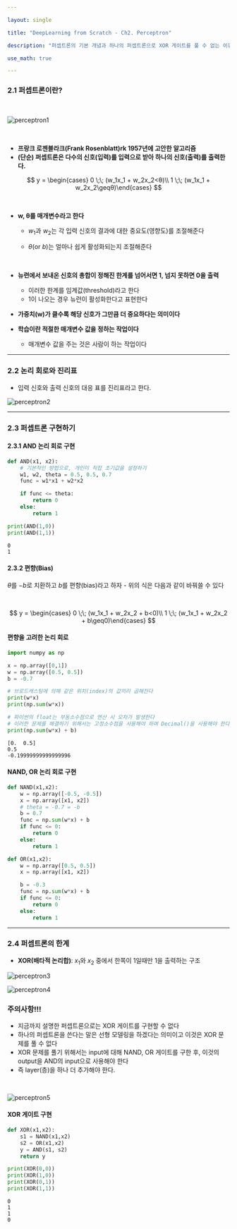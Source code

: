 ```yaml
---

layout: single

title: "DeepLearning from Scratch - Ch2. Perceptron"

description: "퍼셉트론의 기본 개념과 하나의 퍼셉트론으로 XOR 게이트를 풀 수 없는 이유에 대해 설명합니다"

use_math: true

---
```


### 2.1 퍼셉트론이란?

<br>

![perceptron1](/assets/images/21-11-08_perceptron/perceptron1.jpg)

<br>

-	**프랑크 로젠블라크(Frank Rosenblatt)rk 1957년에 고안한 알고리즘**
-	**(단순) 퍼셉트론은 다수의 신호(입력)를 입력으로 받아 하나의 신호(출력)를 출력한다.**

$$ y = \begin{cases} 0 \;\; (w_1x_1 + w_2x_2<θ)\\ 1 \;\; (w_1x_1 + w_2x_2\geqθ)\end{cases} $$

<br>

-	**w, θ를 매개변수라고 한다**

	-	$w_1$과 $w_2$는 각 입력 신호의 결과에 대한 중요도(영향도)를 조절해준다

	-	$θ$(or $b$)는 얼마나 쉽게 활성화되는지 조절해준다

	<br>

-	**뉴련에서 보내온 신호의 총합이 정해진 한계를 넘어서면 1, 넘지 못하면 0을 출력**

	-	이러한 한계를 임계값(threshold)라고 한다
	-	1이 나오는 경우 뉴런이 활성화한다고 표현한다<br>

-	**가중치(w)가 클수록 해당 신호가 그만큼 더 중요하다는 의미이다**<br>

-	**학습이란 적절한 매개변수 값을 정하는 작업이다**

	-	매개변수 값을 주는 것은 사람이 하는 작업이다



---

### 2.2 논리 회로와 진리표

-	입력 신호와 출력 신호의 대응 표를 진리표라고 한다.

![perceptron2](/assets/images/21-11-08_perceptron/perceptron2.jpg)



---

### 2.3 퍼셉트론 구현하기

#### 2.3.1 AND 논리 회로 구현

```python
def AND(x1, x2):
    # 기본적인 방법으로, 개인이 직접 초기값을 설정하기
    w1, w2, theta = 0.5, 0.5, 0.7
    func = w1*x1 + w2*x2

    if func <= theta:
        return 0
    else:
        return 1
```

```python
print(AND(1,0))
print(AND(1,1))
```

```
0
1
```

#### 2.3.2 편향(Bias)

$θ$를 $-b$로 치환하고 $b$를 편향(bias)라고 하자 - 위의 식은 다음과 같이 바꿔쓸 수 있다

<br>

$$ y = \begin{cases} 0 \;\; (w_1x_1 + w_2x_2 + b<0)\\ 1 \;\; (w_1x_1 + w_2x_2 + b\geq0)\end{cases} $$

#### 편향을 고려한 논리 회로

```python
import numpy as np

x = np.array([0,1])
w = np.array([0.5, 0.5])
b = -0.7

# 브로드캐스팅에 의해 같은 위치(index)의 값끼리 곱해진다
print(w*x)
print(np.sum(w*x))

# 파이썬의 float는 부동소수점으로 연산 시 오차가 발생한다
# 이러한 문제를 해결하기 위해서는 고정소수점을 사용해야 하며 Decimal()을 사용해야 한다
print(np.sum(w*x) + b)
```

```
[0.  0.5]
0.5
-0.19999999999999996
```

#### NAND, OR 논리 회로 구현

```python
def NAND(x1,x2):
    w = np.array([-0.5, -0.5])
    x = np.array([x1, x2])
    # theta = -0.7 = -b
    b = 0.7
    func = np.sum(w*x) + b
    if func <= 0:
        return 0
    else:
        return 1

def OR(x1,x2):
    w = np.array([0.5, 0.5])
    x = np.array([x1, x2])

    b = -0.3
    func = np.sum(w*x) + b
    if func <= 0:
        return 0
    else:
        return 1
```



---

### 2.4 퍼셉트론의 한계

-	**XOR(배타적 논리합)**: $x_1$와 $x_2$ 중에서 한쪽이 1일때만 1을 출력하는 구조

![perceptron3](/assets/images/21-11-08_perceptron/perceptron3.jpg)

![perceptron4](/assets/images/21-11-08_perceptron/perceptron4.jpg)

### **주의사항!!!**

-	지금까지 설명한 퍼셉트론으로는 XOR 게이트를 구현할 수 없다
-	하나의 퍼셉트론을 쓴다는 말은 선형 모델링을 하겠다는 의미이고 이것은 XOR 문제를 풀 수 없다
-	XOR 문제를 풀기 위해서는 input에 대해 NAND, OR 게이트를 구한 후, 이것의 output을 AND의 input으로 사용해야 한다
-	즉 layer(층)을 하나 더 추가해야 한다.

<br>

![perceptron5](/assets/images/21-11-08_perceptron/perceptron5.jpg)

#### XOR 게이트 구현

```python
def XOR(x1,x2):
    s1 = NAND(x1,x2)
    s2 = OR(x1,x2)
    y = AND(s1, s2)
    return y
```

```python
print(XOR(0,0))
print(XOR(1,0))
print(XOR(0,1))
print(XOR(1,1))
```

```
0
1
1
0
```
